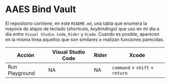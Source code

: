 # AAES Bind Vault

El repositorio contiene, en este `README.md`, una tabla que enumera la mayoría de atajos de teclado (_shortcuts_, _keybindings_) que uso en mi día a día entre `Visual Studio Code`, `Rider` y `Xcode`. Cuando es posible, aparecen en la misma línea aquellos que son similares o realizan funciones parecidas.

| Acción         | Visual Studio Code | Rider | Xcode                          |
| -------------- | ------------------ | ----- | ------------------------------ |
| Run Playground | NA                 | NA    | `command` + `shift` + `return` |
